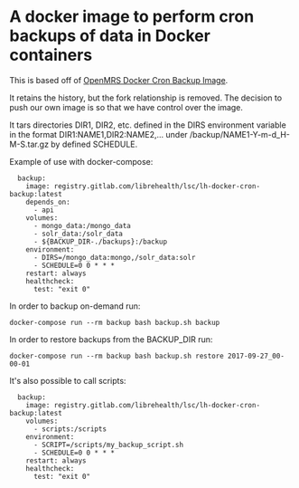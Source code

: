 # A docker image to perform cron backups of data in Docker containers

This is based off of [OpenMRS Docker Cron Backup Image](https://github.com/openmrs/openmrs-contrib-docker-cron-backup).

It retains the history, but the fork relationship is removed. The decision to push our own image is so that we have control over the image.

It tars directories DIR1, DIR2, etc. defined in the DIRS environment variable in the format DIR1:NAME1,DIR2:NAME2,... under /backup/NAME1-Y-m-d_H-M-S.tar.gz by defined SCHEDULE.

Example of use with docker-compose:
```
  backup:
    image: registry.gitlab.com/librehealth/lsc/lh-docker-cron-backup:latest
    depends_on:
      - api
    volumes:
      - mongo_data:/mongo_data
      - solr_data:/solr_data
      - ${BACKUP_DIR-./backups}:/backup
    environment:
      - DIRS=/mongo_data:mongo,/solr_data:solr
      - SCHEDULE=0 0 * * *
    restart: always
    healthcheck:
      test: "exit 0"
```

In order to backup on-demand run:
```
docker-compose run --rm backup bash backup.sh backup
```

In order to restore backups from the BACKUP_DIR run:
```
docker-compose run --rm backup bash backup.sh restore 2017-09-27_00-00-01
```


It's also possible to call scripts:
```
  backup:
    image: registry.gitlab.com/librehealth/lsc/lh-docker-cron-backup:latest
    volumes:
      - scripts:/scripts
    environment:
      - SCRIPT=/scripts/my_backup_script.sh
      - SCHEDULE=0 0 * * *
    restart: always
    healthcheck:
      test: "exit 0"
```
